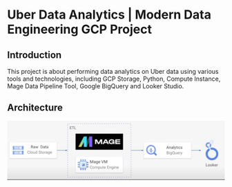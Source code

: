 # Uber Data Analytics | Modern Data Engineering GCP Project

## Introduction
This project is about performing data analytics on Uber data using various tools and technologies, including GCP Storage, Python, Compute Instance, Mage Data Pipeline Tool, Google BigQuery and Looker Studio.

## Architecture

![Architecture](Pipeline_Architecture.PNG)

